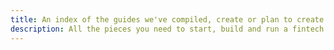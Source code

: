 ```yaml
---
title: An index of the guides we've compiled, create or plan to create
description: All the pieces you need to start, build and run a fintech company.
---
```

